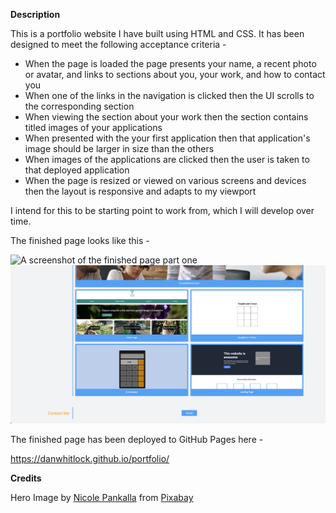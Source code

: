 **Description**

This is a portfolio website I have built using HTML and CSS.  It has been designed to meet the following acceptance criteria - 


* When the page is loaded the page presents your name, a recent photo or avatar, and links to sections about you, your work, and how to contact you
* When one of the links in the navigation is clicked then the UI scrolls to the corresponding section
* When viewing the section about your work then the section contains titled images of your applications
* When presented with the your first application then that application's image should be larger in size than the others
* When images of the applications are clicked then the user is taken to that deployed application
* When the page is resized or viewed on various screens and devices then the layout is responsive and adapts to my viewport

I intend for this to be starting point to work from, which I will develop over time.

The finished page looks like this - 

![A screenshot of the finished page part one](./assets/img/screenshot-a.png)
![A screenshot of the finished page part two](./assets/img/screenshot-b.png)

The finished page has been deployed to GitHub Pages here - 

https://danwhitlock.github.io/portfolio/

**Credits**

Hero Image by <a href="https://pixabay.com/users/medienservice-1888061/?utm_source=link-attribution&utm_medium=referral&utm_campaign=image&utm_content=2917553">Nicole Pankalla</a> from <a href="https://pixabay.com//?utm_source=link-attribution&utm_medium=referral&utm_campaign=image&utm_content=2917553">Pixabay</a>